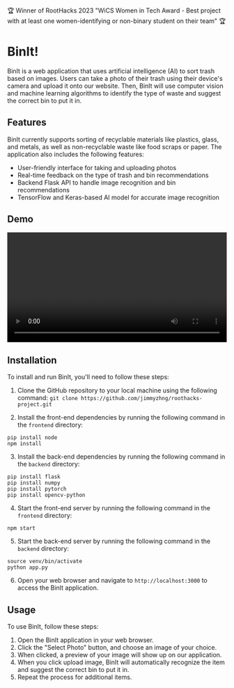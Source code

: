🏆 Winner of RootHacks 2023 "WiCS Women in Tech Award - Best project with at least one women-identifying or non-binary student on their team" 🏆

# BinIt!

BinIt is a web application that uses artificial intelligence (AI) to sort trash based on images. Users can take a photo of their trash using their device's camera and upload it onto our website. Then, BinIt will use computer vision and machine learning algorithms to identify the type of waste and suggest the correct bin to put it in.

## Features

BinIt currently supports sorting of recyclable materials like plastics, glass, and metals, as well as non-recyclable waste like food scraps or paper. The application also includes the following features:

- User-friendly interface for taking and uploading photos
- Real-time feedback on the type of trash and bin recommendations
- Backend Flask API to handle image recognition and bin recommendations
- TensorFlow and Keras-based AI model for accurate image recognition

## Demo

<!-- ![Demo](frontend/public/binit-gif-demo.gif) -->
<video width="100%" height="auto" controls>
  <source src="frontend/public/BinIt!-Demo1.mp4" type="video/mp4">
</video>

## Installation

To install and run BinIt, you'll need to follow these steps:

1. Clone the GitHub repository to your local machine using the following command:
   `git clone https://github.com/jimmyzhng/roothacks-project.git`

2. Install the front-end dependencies by running the following command in the `frontend` directory:

```console
pip install node
npm install
```

3. Install the back-end dependencies by running the following command in the `backend` directory:

```console
pip install flask
pip install numpy
pip install pytorch
pip install opencv-python
```

4. Start the front-end server by running the following command in the `frontend` directory:

```console
npm start
```

5. Start the back-end server by running the following command in the `backend` directory:

```console
source venv/bin/activate
python app.py
```

6. Open your web browser and navigate to `http://localhost:3000` to access the BinIt application.

## Usage

To use BinIt, follow these steps:

1. Open the BinIt application in your web browser.
2. Click the "Select Photo" button, and choose an image of your choice.
3. When clicked, a preview of your image will show up on our application.
4. When you click upload image, BinIt will automatically recognize the item and suggest the correct bin to put it in.
5. Repeat the process for additional items.
